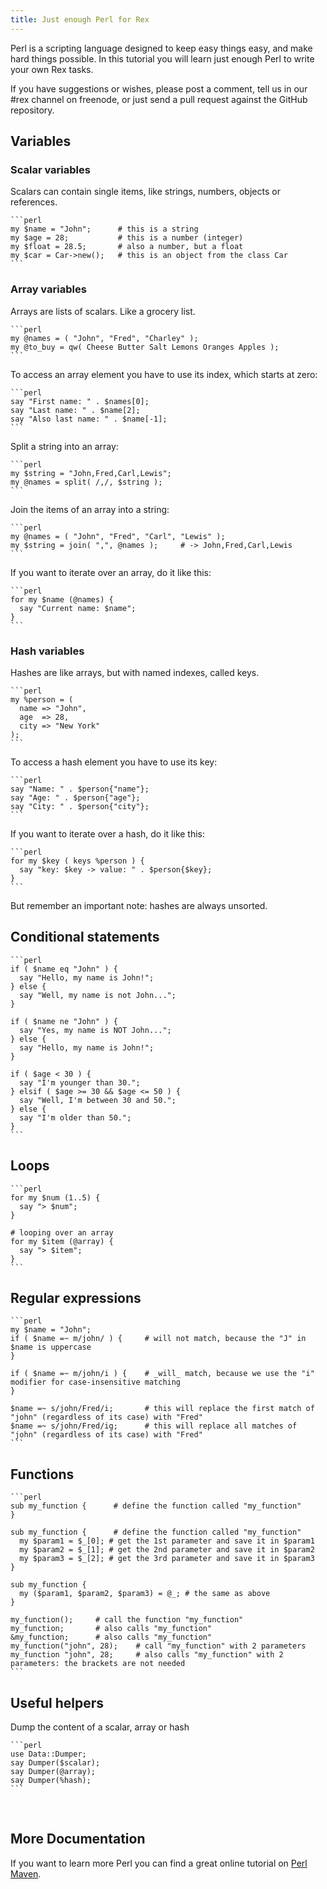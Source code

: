 ```yaml
---
title: Just enough Perl for Rex
---
```


Perl is a scripting language designed to keep easy things easy, and make hard things possible. In this tutorial you will learn just enough Perl to write your own Rex tasks.

If you have suggestions or wishes, please post a comment, tell us in our \#rex channel on freenode, or just send a pull request against the GitHub repository.

## Variables

### Scalar variables

Scalars can contain single items, like strings, numbers, objects or references.

    ```perl
    my $name = "John";      # this is a string
    my $age = 28;           # this is a number (integer)
    my $float = 28.5;       # also a number, but a float
    my $car = Car->new();   # this is an object from the class Car
    ```

### Array variables

Arrays are lists of scalars. Like a grocery list.

    ```perl
    my @names = ( "John", "Fred", "Charley" );
    my @to_buy = qw( Cheese Butter Salt Lemons Oranges Apples );
    ```

To access an array element you have to use its index, which starts at zero:

    ```perl
    say "First name: " . $names[0];
    say "Last name: " . $name[2];
    say "Also last name: " . $name[-1];
    ```

Split a string into an array:

    ```perl
    my $string = "John,Fred,Carl,Lewis";
    my @names = split( /,/, $string );
    ```

Join the items of an array into a string:

    ```perl
    my @names = ( "John", "Fred", "Carl", "Lewis" );
    my $string = join( ",", @names );     # -> John,Fred,Carl,Lewis
    ```

If you want to iterate over an array, do it like this:

    ```perl
    for my $name (@names) {
      say "Current name: $name";
    }
    ```

### Hash variables

Hashes are like arrays, but with named indexes, called keys.

    ```perl
    my %person = (
      name => "John",
      age  => 28,
      city => "New York"
    );
    ```

To access a hash element you have to use its key:

    ```perl
    say "Name: " . $person{"name"};
    say "Age: " . $person{"age"};
    say "City: " . $person{"city"};
    ```

If you want to iterate over a hash, do it like this:

    ```perl
    for my $key ( keys %person ) {
      say "key: $key -> value: " . $person{$key};
    }
    ```

But remember an important note: hashes are always unsorted.

## Conditional statements

    ```perl
    if ( $name eq "John" ) {
      say "Hello, my name is John!";
    } else {
      say "Well, my name is not John...";
    }

    if ( $name ne "John" ) {
      say "Yes, my name is NOT John...";
    } else {
      say "Hello, my name is John!";
    }

    if ( $age < 30 ) {
      say "I'm younger than 30.";
    } elsif ( $age >= 30 && $age <= 50 ) {
      say "Well, I'm between 30 and 50.";
    } else {
      say "I'm older than 50.";
    } 
    ```

## Loops

    ```perl
    for my $num (1..5) {
      say "> $num";
    }

    # looping over an array
    for my $item (@array) {
      say "> $item";
    } 
    ```

## Regular expressions

    ```perl
    my $name = "John";
    if ( $name =~ m/john/ ) {     # will not match, because the "J" in $name is uppercase
    }

    if ( $name =~ m/john/i ) {    # _will_ match, because we use the "i" modifier for case-insensitive matching
    }

    $name =~ s/john/Fred/i;       # this will replace the first match of "john" (regardless of its case) with "Fred"
    $name =~ s/john/Fred/ig;      # this will replace all matches of "john" (regardless of its case) with "Fred"
    ```

## Functions

    ```perl
    sub my_function {      # define the function called "my_function"
    }

    sub my_function {      # define the function called "my_function" 
      my $param1 = $_[0]; # get the 1st parameter and save it in $param1
      my $param2 = $_[1]; # get the 2nd parameter and save it in $param2
      my $param3 = $_[2]; # get the 3rd parameter and save it in $param3
    }

    sub my_function {
      my ($param1, $param2, $param3) = @_; # the same as above
    }

    my_function();     # call the function "my_function"
    my_function;       # also calls "my_function"
    &my_function;      # also calls "my_function"
    my_function("john", 28);    # call "my_function" with 2 parameters
    my_function "john", 28;     # also calls "my_function" with 2 parameters: the brackets are not needed
    ```

## Useful helpers

Dump the content of a scalar, array or hash

    ```perl
    use Data::Dumper;
    say Dumper($scalar);
    say Dumper(@array);
    say Dumper(%hash);
    ```

 

## More Documentation

If you want to learn more Perl you can find a great online tutorial on [Perl Maven](http://perlmaven.com/perl-tutorial).

 
